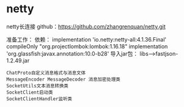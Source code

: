 # netty
netty长连接
github：https://github.com/zhangrenquan/netty.git

准备工作：
    依赖：
            implementation 'io.netty:netty-all:4.1.36.Final'
            compileOnly "org.projectlombok:lombok:1.16.18"
            implementation 'org.glassfish:javax.annotation:10.0-b28'
    导入jar包：
            libs-->fastjson-1.2.49.jar
    
    ChatProto自定义消息格式与消息文体
    MessageEncoder MessageDecoder 消息加密处理类
    SocketUtils文本消息转换类
    SocketClient启动类
    SocketClientHandler监听类
    
